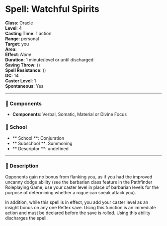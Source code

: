 
# Spell: Watchful Spirits
**Class**: Oracle  
**Level**: 4  
**Casting Time**: 1 action  
**Range**: personal  
**Target**: you  
**Area**:   
**Effect**: _None_  
**Duration**: 1 minute/level or until discharged  
**Saving Throw**:  ()  
**Spell Resistance**:  ()  
**DC**: 14  
**Caster Level**: 1  
**Spontaneous**: Yes

---

### 🔮 Components
- **Components**: Verbal, Somatic, Material or Divine Focus

### 🏫 School
- ** School **: Conjuration
- ** Subschool **: Summoning
- ** Descriptor **: undefined
---

### 📜 Description
Opponents gain no bonus from flanking you, as if you had the improved uncanny dodge ability (see the barbarian class feature in the Pathfinder Roleplaying Game; use your caster level in place of barbarian levels for the purpose of determining whether a rogue can sneak attack you). 

In addition, while this spell is in effect, you add your caster level as an insight bonus on any one Reflex save. Using this function is an immediate action and must be declared before the save is rolled. Using this ability discharges the spell.
